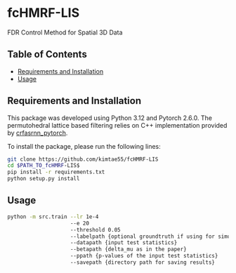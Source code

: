 # fcHMRF-LIS
FDR Control Method for Spatial 3D Data 

## Table of Contents
* [Requirements and Installation](#requirements-and-installation)
* [Usage](#usage)

## Requirements and Installation
This package was developed using Python 3.12 and Pytorch 2.6.0.
The permutohedral lattice based filtering relies on C++ implementation provided by [crfasrnn_pytorch](https://github.com/sadeepj/crfasrnn_pytorch).

To install the package, please run the following lines:
```bash
git clone https://github.com/kimtae55/fcHMRF-LIS
cd $PATH_TO_fcHMRF-LIS$
pip install -r requirements.txt
python setup.py install
```

## Usage
```bash
python -m src.train --lr 1e-4
                    --e 20
                    --threshold 0.05
                    --labelpath {optional groundtruth if using for simulation}
                    --datapath {input test statistics}
                    --betapath {delta_mu as in the paper}
                    --ppath {p-values of the input test statistics}
                    --savepath {directory path for saving results}
```
